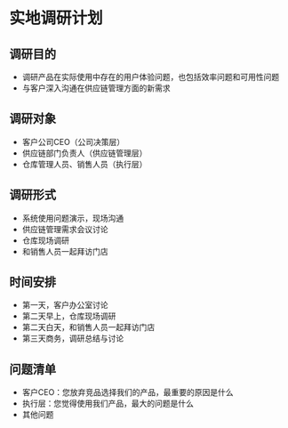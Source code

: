 # 实地调研计划

## 调研目的

- 调研产品在实际使用中存在的用户体验问题，也包括效率问题和可用性问题
- 与客户深入沟通在供应链管理方面的新需求

## 调研对象

- 客户公司CEO（公司决策层）
- 供应链部门负责人（供应链管理层）
- 仓库管理人员、销售人员（执行层）


## 调研形式

- 系统使用问题演示，现场沟通
- 供应链管理需求会议讨论
- 仓库现场调研
- 和销售人员一起拜访门店


## 时间安排

- 第一天，客户办公室讨论
- 第二天早上，仓库现场调研
- 第二天白天，和销售人员一起拜访门店
- 第三天商务，调研总结与讨论


## 问题清单

- 客户CEO：您放弃竞品选择我们的产品，最重要的原因是什么
- 执行层：您觉得使用我们产品，最大的问题是什么
- 其他问题



